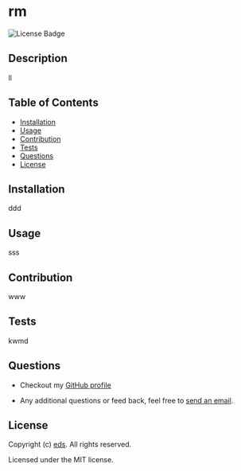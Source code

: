 
  # rm
  ![License Badge](https://img.shields.io/github/license/eds/ekml)
  ## Description
  ll
  ## Table of Contents
  * [Installation](#installation)
  * [Usage](#usage)
  * [Contribution](#contribution)
  * [Tests](#tests)
  * [Questions](#questions)
  * [License](#license)
  ## Installation
  ddd
  ## Usage
  sss
  ## Contribution
  www
  ## Tests
  kwmd
  ## Questions
  * Checkout my [GitHub profile](https://github.com/eds)
  
  * Any additional questions or feed back, feel free to [send an email](mailto:ss). 
  ## License
  Copyright (c) [eds](https://github.com/eds). All rights reserved.
  
  Licensed under the MIT license.
  
